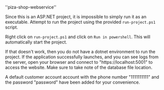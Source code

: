 ''piza-shop-webservice''

Since this is an ASP.NET project, it is impossible to simply run it as an executable. Attempt to run the project
using the provided `run-project.ps1` script.

Right click on `run-project.ps1` and click on `Run in powershell`. This will automatically start the project.

If that doesn't work, then you do not have a dotnet environment to run
the project. If the application successfully launches, and you can see logs from the server, open your browser and
connect to "https://localhost:5001" to access the website. Make sure to take note of the database file location.

A default customer account account with the phone number "1111111111" and the password "password" have been
added for your convenience.